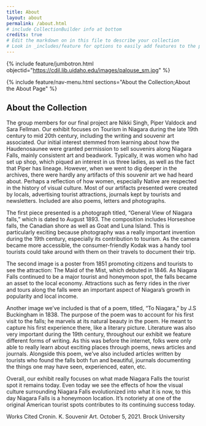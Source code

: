 ```yaml
---
title: About
layout: about
permalink: /about.html
# include CollectionBuilder info at bottom
credits: true
# Edit the markdown on in this file to describe your collection
# Look in _includes/feature for options to easily add features to the page
---
```


{% include feature/jumbotron.html objectid="https://cdil.lib.uidaho.edu/images/palouse_sm.jpg" %}

{% include feature/nav-menu.html sections="About the Collection;About the About Page" %}

## About the Collection

  The group members for our final project are Nikki Singh, Piper Valdock and Sara Fellman. Our exhibit focuses on Tourism in Niagara during the late 19th century to mid 20th century, including the writing and souvenir art associated. Our initial interest stemmed from learning about how the Haudenosaunee were granted permission to sell souvenirs along Niagara Falls, mainly consistent art and beadwork. Typically, it was women who had set up shop, which piqued an interest in us three ladies, as well as the fact that Piper has lineage. However, when we went to dig deeper in the archives, there were hardly any artifacts of this souvenir art we had heard about. Perhaps a reflection of how women, especially Native are respected in the history of visual culture. Most of our artifacts presented were created by locals, advertising tourist attractions, journals kept by tourists and newsletters. Included are also poems, letters and photographs.
  
  The first piece presented is a photograph titled, “General View of Niagara falls,” which is dated to August 1893. The composition includes Horseshoe falls, the Canadian shore as well as Goat and Luna Island. This is particularly exciting because photography was a really important invention during the 19th century, especially its contribution to tourism. As the camera became more accessible, the consumer-friendly Kodak was a handy tool tourists could take around with them on their travels to document their trip.
  
  The second image is a poster from 1851 promoting citizens and tourists to see the attraction: The Maid of the Mist, which debuted in 1846. As Niagara Falls continued to be a major tourist and honeymoon spot, the falls became an asset to the local economy. Attractions such as ferry rides in the river and tours along the falls were an important aspect of Niagara’s growth in popularity and local income.
  
  Another image we’ve included is that of a poem, titled, “To Niagara,” by J.S Buckingham in 1838. The purpose of the poem was to account for his first visit to the falls; he marvels at its natural beauty in the poem. He meant to capture his first experience there, like a literary picture. Literature was also very important during the 19th century, throughout our exhibit we feature different forms of writing. As this was before the internet, folks were only able to really learn about exciting places through poems, news articles and journals. Alongside this poem, we’ve also included articles written by tourists who found the falls both fun and beautiful, journals documenting the things one may have seen, experienced, eaten, etc. 
  
  Overall, our exhibit really focuses on what made Niagara Falls the tourist spot it remains today. Even today we see the effects of how the visual culture surrounding Niagara Falls evolutionized into what it is now, to this day Niagara Falls is a honeymoon location. It’s notoriety at one of the original American tourist spots contributes to its continuing success today.

Works Cited
Cronin. K. Souvenir Art. October 5, 2021. Brock University 
